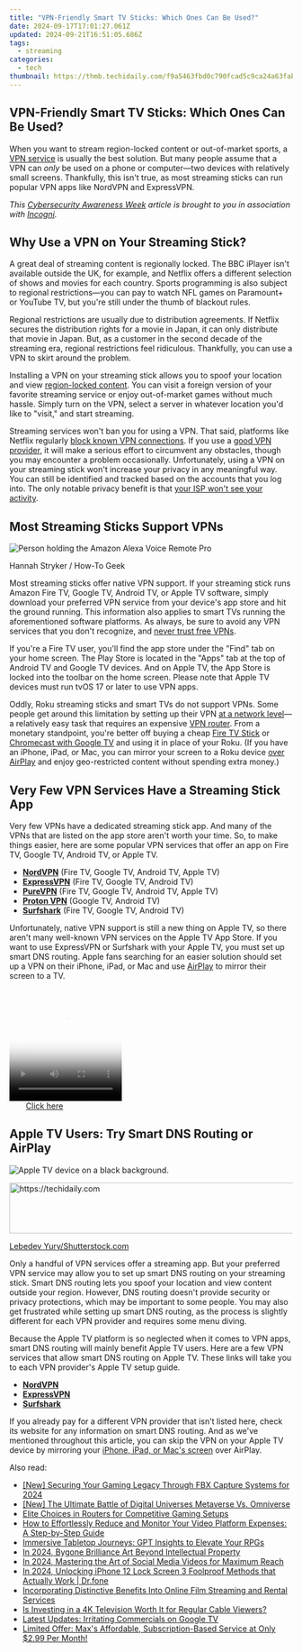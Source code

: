 ```yaml
---
title: "VPN-Friendly Smart TV Sticks: Which Ones Can Be Used?"
date: 2024-09-17T17:01:27.061Z
updated: 2024-09-21T16:51:05.686Z
tags:
  - streaming
categories:
  - tech
thumbnail: https://thmb.techidaily.com/f9a5463fbd0c790fcad5c9ca24a63fabc5c5b34da6ae2629a7d19232172ec8eb.jpg
---
```


## VPN-Friendly Smart TV Sticks: Which Ones Can Be Used?

When you want to stream region-locked content or out-of-market sports, a [VPN service](https://extra-guidance.techidaily.com/2024-approved-masterclass-in-3d-color-grading-with-custom-luts/) is usually the best solution. But many people assume that a VPN can _only_ be used on a phone or computer—two devices with relatively small screens. Thankfully, this isn't true, as most streaming sticks can run popular VPN apps like NordVPN and ExpressVPN.

_This [Cybersecurity Awareness Week](https://extra-hints.techidaily.com/2024-approved-achieving-a-natural-sound-curve-dimming-audio-smoothly/) article is brought to you in association with [Incogni](https://www.dpbolvw.net/click-3607085-15563748/https://incogni.com/deal/?transaction%5Fid=102bb4195232133c0b618b277a6e3e&offer%5Fid=1151&affiliate%5Fid=16804&source=&aff%5Fsub=&utm%5Fsource=Affiliates&utm%5Fmedium=16804&utm%5Fcampaign=affiliate&utm%5Fcontent=1151&recurring%5Fgoal%5Fid=952)._ 

##  Why Use a VPN on Your Streaming Stick?

 A great deal of streaming content is regionally locked. The BBC iPlayer isn't available outside the UK, for example, and Netflix offers a different selection of shows and movies for each country. Sports programming is also subject to regional restrictions—you can pay to watch NFL games on Paramount+ or YouTube TV, but you're still under the thumb of blackout rules.

 Regional restrictions are usually due to distribution agreements. If Netflix secures the distribution rights for a movie in Japan, it can only distribute that movie in Japan. But, as a customer in the second decade of the streaming era, regional restrictions feel ridiculous. Thankfully, you can use a VPN to skirt around the problem.

 Installing a VPN on your streaming stick allows you to spoof your location and view [region-locked content](https://video-screen-grab.techidaily.com/new-academic-anchors-identifying-top-10-lecture-preservation-tools-for-2024/). You can visit a foreign version of your favorite streaming service or enjoy out-of-market games without much hassle. Simply turn on the VPN, select a server in whatever location you'd like to "visit," and start streaming.

 Streaming services won't ban you for using a VPN. That said, platforms like Netflix regularly [block known VPN connections](https://change-location.techidaily.com/in-2024-top-15-augmented-reality-games-like-pokemon-go-to-play-on-samsung-galaxy-a15-5g-drfone-by-drfone-virtual-android/). If you use a [good VPN provider](https://some-techniques.techidaily.com/updated-ffmpeg-audioscape-maintaining-original-audio-formats/), it will make a serious effort to circumvent any obstacles, though you may encounter a problem occasionally. Unfortunately, using a VPN on your streaming stick won't increase your privacy in any meaningful way. You can still be identified and tracked based on the accounts that you log into. The only notable privacy benefit is that [your ISP won't see your activity](https://youtube-sure.techidaily.com/o-video-stream-mp3-to-youtube-in-3-easy-steps-for-2024/).

##  Most Streaming Sticks Support VPNs

![Person holding the Amazon Alexa Voice Remote Pro](https://static1.howtogeekimages.com/wordpress/wp-content/uploads/2023/10/52567799489_3a2368a422_o.jpg) 

Hannah Stryker / How-To Geek

 Most streaming sticks offer native VPN support. If your streaming stick runs Amazon Fire TV, Google TV, Android TV, or Apple TV software, simply download your preferred VPN service from your device's app store and hit the ground running. This information also applies to smart TVs running the aforementioned software platforms. As always, be sure to avoid any VPN services that you don't recognize, and [never trust free VPNs](https://fox-links.techidaily.com/in-2024-streamline-and-shine-the-top-5-video-quality-tools/).

 If you're a Fire TV user, you'll find the app store under the "Find" tab on your home screen. The Play Store is located in the "Apps" tab at the top of Android TV and Google TV devices. And on Apple TV, the App Store is locked into the toolbar on the home screen. Please note that Apple TV devices must run tvOS 17 or later to use VPN apps.

 Oddly, Roku streaming sticks and smart TVs do not support VPNs. Some people get around this limitation by setting up their VPN [at a network level](https://ai-vdieo-software.techidaily.com/the-ultimate-list-of-timecode-calculators-web-iphone-and-android-apps/)—a relatively easy task that requires an expensive [VPN router](https://extra-lessons.techidaily.com/the-ultimate-guide-top-5-ways-to-record-audio-in-windows-11/). From a monetary standpoint, you're better off buying a cheap [Fire TV Stick](https://www.amazon.com/all-new-fire-tv-stick-4k-with-alexa-voice-remote/dp/B08XVYZ1Y5?tag=hotoge-20&ascsubtag=UUhtgUeUpU2000697&asc%5Frefurl=https%3A%2F%2Fwww.howtogeek.com%2Fwhich-streaming-sticks-support-vpns%2F&asc%5Fcampaign=Evergreen) or [Chromecast with Google TV](https://www.amazon.com/Chromecast-Google-TV-Streaming-Entertainment/dp/B0B9HS6DLZ/?tag=hotoge-20&ascsubtag=UUhtgUeUpU2000697&asc%5Frefurl=https%3A%2F%2Fwww.howtogeek.com%2Fwhich-streaming-sticks-support-vpns%2F&asc%5Fcampaign=Evergreen) and using it in place of your Roku. (If you have an iPhone, iPad, or Mac, you can mirror your screen to a Roku device [over AirPlay](https://screen-mirroring-recording.techidaily.com/updated-2024-approved-record-and-share-every-victory-in-obs/) and enjoy geo-restricted content without spending extra money.)

##  Very Few VPN Services Have a Streaming Stick App

 Very few VPNs have a dedicated streaming stick app. And many of the VPNs that are listed on the app store aren't worth your time. So, to make things easier, here are some popular VPN services that offer an app on Fire TV, Google TV, Android TV, or Apple TV.

* [**NordVPN**](https://www.anrdoezrs.net/links/3607085/type/dlg/sid/UUhtgUeUpU2000697/https://nordvpn.com/nord-site/) (Fire TV, Google TV, Android TV, Apple TV)
* **[ExpressVPN](https://go.expressvpn.com/c/156932/1330033/16063?subId1=UUhtgUeUpU2000697&subId2=ehtg&u=https%3A%2F%2Fwww.expressvpn.com%2F)** (Fire TV, Google TV, Android TV)
* **[PureVPN](https://www.purevpn.com)** (Fire TV, Google TV, Android TV, Apple TV)
* **[Proton VPN](https://protonvpn.com)** (Google TV, Android TV)
* **[Surfshark](https://shop-links.co/link/?exclusive=1&publisher_slug=itechdaily19598&url=https%3A%2F%2Fsurfshark.com)** (Fire TV, Google TV, Android TV)

 Unfortunately, native VPN support is still a new thing on Apple TV, so there aren't many well-known VPN services on the Apple TV App Store. If you want to use ExpressVPN or Surfshark with your Apple TV, you must set up smart DNS routing. Apple fans searching for an easier solution should set up a VPN on their iPhone, iPad, or Mac and use [AirPlay](https://screen-mirroring-recording.techidaily.com/updated-2024-approved-record-and-share-every-victory-in-obs/) to mirror their screen to a TV.

<!-- affiliate ads begin -->
<span id="1328683">
					<video width="200" height="200" style="cursor:pointer"
           poster="//a.impactradius-go.com/display-clicktoplayimage/1328683.png"
           onclick="if(!this.playClicked){this.play();this.setAttribute('controls',true);this.playClicked=true;}">
	   <source src="//a.impactradius-go.com/display-ad/15852-1328683">
	   <img src="//a.impactradius-go.com/display-clicktoplayimage/1328683.png" style="border: none; height: 100%; width: 100%; object-fit: contain">
	</video>
	<div style="width:125px;text-align:center"><a href="javascript:window.open(decodeURIComponent('https%3A%2F%2Fthefitville.pxf.io%2Fc%2F5597632%2F1328683%2F15852'), '_blank');void(0);">Click here</a></div>
</span>
<img height="0" width="0" src="https://imp.pxf.io/i/5597632/1328683/15852" style="position:absolute;visibility:hidden;" border="0" />
<!-- affiliate ads end -->

##  Apple TV Users: Try Smart DNS Routing or AirPlay

![Apple TV device on a black background.](https://static1.howtogeekimages.com/wordpress/wp-content/uploads/2023/10/2-11.png) 

<!-- affiliate ads begin -->
<a href="https://unicoeye.pxf.io/c/5597632/2134489/18498" target="_top" id="2134489">
  <img src="//a.impactradius-go.com/display-ad/18498-2134489" border="0" alt="https://techidaily.com" width="728" height="90"/>
</a>
<img height="0" width="0" src="https://unicoeye.pxf.io/i/5597632/2134489/18498" style="position:absolute;visibility:hidden;" border="0" />
<!-- affiliate ads end -->

[Lebedev Yury/Shutterstock.com](https://www.shutterstock.com/image-photo/berlin-germany-august-21-2016-product-471991831)

 Only a handful of VPN services offer a streaming app. But your preferred VPN service may allow you to set up smart DNS routing on your streaming stick. Smart DNS routing lets you spoof your location and view content outside your region. However, DNS routing doesn't provide security or privacy protections, which may be important to some people. You may also get frustrated while setting up smart DNS routing, as the process is slightly different for each VPN provider and requires some menu diving.

 Because the Apple TV platform is so neglected when it comes to VPN apps, smart DNS routing will mainly benefit Apple TV users. Here are a few VPN services that allow smart DNS routing on Apple TV. These links will take you to each VPN provider's Apple TV setup guide.

* **[NordVPN](https://support.nordvpn.com/General-info/SmartDNS/1516439072/SmartDNS-on-Apple-TV.htm)**
* [**ExpressVPN**](https://go.expressvpn.com/c/156932/1330033/16063?subId1=UUhtgUeUpU2000697&subId2=ehtg&u=https%3A%2F%2Fwww.expressvpn.com%2Fsupport%2Fvpn-setup%2Fstream-to-apple-tv-with-dns%2F)
* [**Surfshark**](https://shop-links.co/link/?exclusive=1&publisher_slug=itechdaily19598&url=https%3A%2F%2Fsurfshark.com%2Fdownload%2Fapple-tv-vpn)

 If you already pay for a different VPN provider that isn't listed here, check its website for any information on smart DNS routing. And as we've mentioned throughout this article, you can skip the VPN on your Apple TV device by mirroring your [iPhone, iPad, or Mac's screen](https://screen-mirroring-recording.techidaily.com/updated-2024-approved-record-and-share-every-victory-in-obs/) over AirPlay.

<ins class="adsbygoogle"
     style="display:block"
     data-ad-format="autorelaxed"
     data-ad-client="ca-pub-7571918770474297"
     data-ad-slot="1223367746"></ins>

<ins class="adsbygoogle"
     style="display:block"
     data-ad-client="ca-pub-7571918770474297"
     data-ad-slot="8358498916"
     data-ad-format="auto"
     data-full-width-responsive="true"></ins>

<span class="atpl-alsoreadstyle">Also read:</span>
<div><ul>
<li><a href="https://video-screen-grab.techidaily.com/new-securing-your-gaming-legacy-through-fbx-capture-systems-for-2024/"><u>[New] Securing Your Gaming Legacy Through FBX Capture Systems for 2024</u></a></li>
<li><a href="https://some-approaches.techidaily.com/new-the-ultimate-battle-of-digital-universes-metaverse-vs-omniverse/"><u>[New] The Ultimate Battle of Digital Universes Metaverse Vs. Omniverse</u></a></li>
<li><a href="https://hardware-tips.techidaily.com/elite-choices-in-routers-for-competitive-gaming-setups/"><u>Elite Choices in Routers for Competitive Gaming Setups</u></a></li>
<li><a href="https://media-tips.techidaily.com/how-to-effortlessly-reduce-and-monitor-your-video-platform-expenses-a-step-by-step-guide/"><u>How to Effortlessly Reduce and Monitor Your Video Platform Expenses: A Step-by-Step Guide</u></a></li>
<li><a href="https://tech-haven.techidaily.com/immersive-tabletop-journeys-gpt-insights-to-elevate-your-rpgs/"><u>Immersive Tabletop Journeys: GPT Insights to Elevate Your RPGs</u></a></li>
<li><a href="https://extra-hints.techidaily.com/in-2024-bygone-brilliance-art-beyond-intellectual-property/"><u>In 2024, Bygone Brilliance Art Beyond Intellectual Property</u></a></li>
<li><a href="https://facebook-video-recording.techidaily.com/in-2024-mastering-the-art-of-social-media-videos-for-maximum-reach/"><u>In 2024, Mastering the Art of Social Media Videos for Maximum Reach</u></a></li>
<li><a href="https://iphone-unlock.techidaily.com/in-2024-unlocking-iphone-12-lock-screen-3-foolproof-methods-that-actually-work-drfone-by-drfone-ios/"><u>In 2024, Unlocking iPhone 12 Lock Screen 3 Foolproof Methods that Actually Work | Dr.fone</u></a></li>
<li><a href="https://media-tips.techidaily.com/incorporating-distinctive-benefits-into-online-film-streaming-and-rental-services/"><u>Incorporating Distinctive Benefits Into Online Film Streaming and Rental Services</u></a></li>
<li><a href="https://media-tips.techidaily.com/is-investing-in-a-4k-television-worth-it-for-regular-cable-viewers/"><u>Is Investing in a 4K Television Worth It for Regular Cable Viewers?</u></a></li>
<li><a href="https://media-tips.techidaily.com/latest-updates-irritating-commercials-on-google-tv/"><u>Latest Updates: Irritating Commercials on Google TV</u></a></li>
<li><a href="https://media-tips.techidaily.com/limited-offer-maxs-affordable-subscription-based-service-at-only-299-per-month/"><u>Limited Offer: Max's Affordable, Subscription-Based Service at Only $2.99 Per Month!</u></a></li>
</ul></div>

